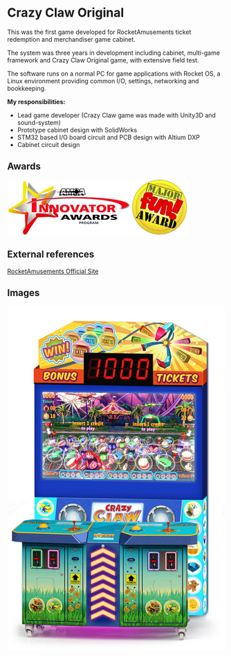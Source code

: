 # Crazy Claw Original

This was the first game developed for RocketAmusements ticket redemption and merchandiser game cabinet.

The system was three years in development including cabinet, multi-game framework and Crazy Claw Original game, with extensive field test.

The software runs on a normal PC for game applications with Rocket OS, a Linux environment providing common I/O, settings, networking and bookkeeping. 

**My responsibilities:**

- Lead game developer (Crazy Claw game was made with Unity3D and sound-system)
- Prototype cabinet design with SolidWorks
- STM32 based I/O board circuit and PCB design with Altium DXP
- Cabinet circuit design

## Awards

![AMOA Fun Award](/projects/crazy_claw_original/amoa.jpg)
![Major Fun Award](/projects/crazy_claw_original/major_fun_award.png)

## External references

[RocketAmusements Official Site](https://www.rocketamusements.com)

## Images

![Crazy Claw Dual Players](/projects/crazy_claw_original/2-players-machine_1_orig.jpg "Standard 2-player model, 52 wide 42 deep inches")

